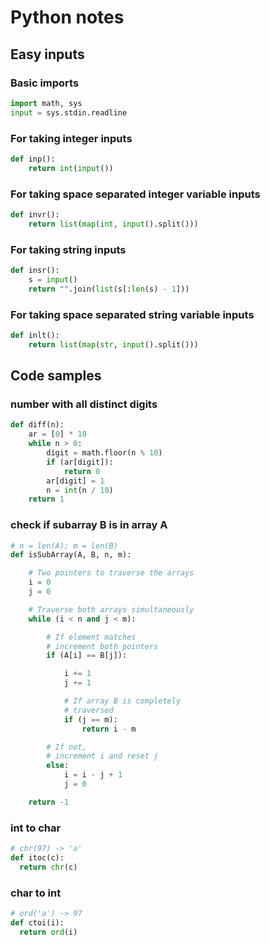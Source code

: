 # Python notes

## Easy inputs

### Basic imports
```python
import math, sys
input = sys.stdin.readline
```

### For taking integer inputs
```python
def inp():
    return int(input())
```

### For taking space separated integer variable inputs
```python
def invr():
    return list(map(int, input().split()))
```

### For taking string inputs
```python
def insr():
    s = input()
    return "".join(list(s[:len(s) - 1]))
```

### For taking space separated string variable inputs
```python
def inlt():
    return list(map(str, input().split()))
```

## Code samples

### number with all distinct digits
```python
def diff(n):
    ar = [0] * 10
    while n > 0:
        digit = math.floor(n % 10)
        if (ar[digit]):
            return 0
        ar[digit] = 1
        n = int(n / 10)
    return 1
```

### check if subarray B is in array A
```python
# n = len(A); m = len(B)
def isSubArray(A, B, n, m):

    # Two pointers to traverse the arrays
    i = 0
    j = 0

    # Traverse both arrays simultaneously
    while (i < n and j < m):

        # If element matches
        # increment both pointers
        if (A[i] == B[j]):

            i += 1
            j += 1

            # If array B is completely
            # traversed
            if (j == m):
                return i - m

        # If not,
        # increment i and reset j
        else:
            i = i - j + 1
            j = 0

    return -1
```

### int to char
```python
# chr(97) -> 'a'
def itoc(c):
  return chr(c)
```

### char to int
```python
# ord('a') -> 97
def ctoi(i):
  return ord(i)
```
